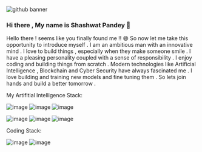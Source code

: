 
![github banner](https://user-images.githubusercontent.com/60284236/129443431-f970e9ca-bf65-4800-bce6-ec3b761f451c.png)
### Hi there , My name is Shashwat Pandey 👋

Hello there ! seems like you finally found me  !! 😄 So now let me take this opportunity to introduce myself .
I am an ambitious man with an innovative mind . I love to build things , especially when they make someone smile . I have a pleasing personality coupled with a sense of responsibility .
I enjoy coding and building things from scratch . Modern technologies like Artificial Intelligence , Blockchain and Cyber Security have always fascinated me . I love building and training new models and fine tuning them . So lets join hands and build a better tomorrow .

My Artifitial Intelligence Stack:

![image](https://user-images.githubusercontent.com/60284236/129443575-56a7ff64-59a7-47e6-bee0-b68ccd54d9d2.png)
![image](https://user-images.githubusercontent.com/60284236/129443578-b9155100-e597-4457-bda7-e5a9b9220d92.png)
![image](https://user-images.githubusercontent.com/60284236/129443612-fb037d7d-33b2-41f4-9d5b-9f411e0541e4.png)

![image](https://user-images.githubusercontent.com/60284236/129443662-012566d2-89d9-4a75-a580-b571307d71c4.png)
![image](https://user-images.githubusercontent.com/60284236/129443670-9e566b94-6784-43d5-840b-a31256d7263f.png)
![image](https://user-images.githubusercontent.com/60284236/129443684-0e29e682-6698-4455-b558-39910ba96d1d.png)

Coding Stack:

![image](https://user-images.githubusercontent.com/60284236/129443728-803bf892-689d-4f1a-a793-deaf330adc60.png)
![image](https://user-images.githubusercontent.com/60284236/129443733-078725e1-63c9-49a1-bbda-248bb8493712.png)


<!--
**shashwat2820/shashwat2820** is a ✨ _special_ ✨ repository because its `README.md` (this file) appears on your GitHub profile.

Here are some ideas to get you started:

- 🔭 I’m currently working on ...
- 🌱 I’m currently learning ...
- 👯 I’m looking to collaborate on ...
- 🤔 I’m looking for help with ...
- 💬 Ask me about ...
- 📫 How to reach me: ...
- 😄 Pronouns: ...
- ⚡ Fun fact: ...
-->
